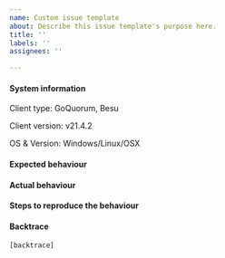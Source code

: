 ```yaml
---
name: Custom issue template
about: Describe this issue template's purpose here.
title: ''
labels: ''
assignees: ''

---
```


#### System information

Client type: GoQuorum, Besu

Client version: v21.4.2

OS & Version: Windows/Linux/OSX

#### Expected behaviour


#### Actual behaviour


#### Steps to reproduce the behaviour


#### Backtrace

````
[backtrace]
````
